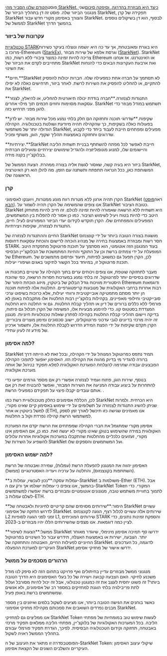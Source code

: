 פוסט[הקודם שלנו הסביר מהי StarkNet, כיצד היא מבוזרת בהדרגה, וסיפקה סיכום](https://medium.com/@starkware/part-1-starknet-sovereignty-a-decentralization-proposal-bca3e98a01ef)שני מנגנוני הביזור שלה. פוסט זה דן בתהליך הביזור של StarkNet, תפקידה של קרן StarkNet והצורך באסימון מקורי חדש עבור StarkNet. לבסוף, הוא דן בשיקולים נוספים לממשל של StarkNet בהמשך הדרך.

### עקרונות של ביזור

[טכנולוגיית STARK](https://eprint.iacr.org/2018/046.pdf)היא בוגרת ומאובטחת, אך עד כה היא יושמה ונוצלה בעיקר כשירות מרוכז ב-Ethereum ([StarkEx](https://starkware.co/starkex/)), וגרסת אלפא של שירות מבוזר ([StarkNet](https://starkware.co/starknet/)). StarkNet צריכה להיות זמינה כמוצר ציבורי ללא רשות, כמו Ethereum או האינטרנט. אז אנחנו מתחייבים לקדם את הביזור של StarkNet ואת ארבעת העקרונות הבאים כדי להנחות את השינוי:

**חיים.**StarkNet לא תסתמך על חברה אחת כמפעילה שלה. חברות יכולות להפסיק להתקיים, או להחליט להפסיק את השירות לרשת. לאחר ביזור, תרחישים כאלה לא יפילו את StarkNet.

**התנגדות לצנזורה.**חברה בודדת יכולה תיאורטית להחליט, או להיאלץ, לצנזר עסקאות מסוימות וחוזים חכמים תוך מילוי אחרים. StarkNet תשתמש במודל מבוזר כדי להגן מפני תרחיש כזה.

**שקיפות.**שדרוגי תוכנה ותחזוקה הם חלק בלתי נמנע מכל שירות מבוזר. יש לדון בפעולות כאלה בשקיפות, כך שהקהילה תהיה מיודעת ושולטת בטכנולוגיה. הקהילה הגדולה יותר של משתמשי StarkNet, מפעילים ומפתחים חייבת לעבוד ביחד כדי לקבוע שדרוגים ותחזוקה באמצעות תהליך שקוף, הוגן, משתף ומכיל.

**יצירתיות.**StarkNet חייבת לאפשר לכל מפתח להשתתף בבניית תשתית הליבה והיישומים שלו, למנוע מונופוליזציה ולהגדיל שימושים יצירתיים ומועילים חברתית בבלוקצ'יין בקנה מידה.

ביזור היא בעיה קשה, שאסור לגשת אליה בצורה ממהרת. הצעת הממשל של StarkNet, המשותפת כאן, ככל הנראה תתפתח ותשתנה עם הזמן. מה להלן הוא רק האיטרציה הראשונה שלו.

### קרן

הקרן תהיה ארגון ללא מטרות רווח מונע ממטרות, ויוענקו לאסימוני StarkNet (ראה[פוסט הבא](https://medium.com/@starkware/part-3-starknet-token-design-5cc17af066c6)). אנו צופים שהמשימה של הקרן תהיה לשמור על StarkNet כטובת הציבור. StarkNet היא תשתית ללא הרשאה שאמורה להיות זמינה לכולם. זה חייב להיות מתוחזק היטב כדי להיות בטוח ויעיל לשימוש הציבור. כמו כן אסור לה להפלות בין המשתמשים, המפעילים והמפתחים שלו. הקרן תוקדש לקידום יעדי הביזור המפורטים לעיל: חיים, התנגדות לצנזורה, שקיפות ויצירתיות.

החיים וההתנגדות לצנזורה של StarkNet מושגות בצורה הטובה ביותר על ידי קונצנזוס חסר רשות ומבוזרת באמצעות בחירה של מנהיג הוכחה לרישום והוכחת עסקאות דחוסות STARK. בעוד המנגנון הזה אוטומטי, הוא מסתמך על תוכנת פרוטוקול מתפקדת היטב המופעלת על ידי צמתים ברשת וכן על התוקף והחיות המתמשכת של הבלוקצ'יין הבסיסי של Ethereum. לכן, הקרן תפעל גם כמשאב לפיתוח, תיעוד ופרסום מתמשכים של תוכנת פרוטוקול זו, במיוחד בכל הקשור לתיקוני באגים ושיפורי יעילות.

מעבר לתחזוקה שוטפת, אנו צופים ויכוחים ערים בתוך הקהילה על שינויים בתכונות או שדרוגים בסיסיים יותר לפרוטוקול. זה בלתי נמנע במערכות חסרות הרשאה, כפי שהוכח היסטורית מוויכוח גודל הבלוק של ביטקוין, מיזוג הוכחת הימור של Ethereum ודוגמאות רבות אחרות ברחבי האקולוגית של מטבעות קריפטוגרפיים. החלטות אלה לפיתוח תוכנה הן יותר מסתם מתמטיקה אובייקטיבית ורווחי יעילות, אלא כרוכות בשיפוט ערכי סובייקטיבי וחילופי מאפיינים. בקהילות בלוקצ'יין רבות החלטות אלו מתקבלות באופן לא פורמלי ללא כללים ברורים של דיון או תהליך קבלת החלטות. גם אי החלטה היא החלטה המצדדת בסטטוס קוו. כדי להימנע מבעיות אלו, המשימה של הקרן תכלול גם פיתוח, בדיקה ויישום תהליכי קבלת החלטות בקהילה לפתרון שאלות טכנולוגיות חיוניות. מנגנון זה יהיה מרכזי בדיונים לגבי עדכוני פרוטוקולים, יישוב סכסוכים ומימון מוצרים ציבוריים. הקרן תקדם שקיפות על ידי הפצת המידע הדרוש לקבלת החלטות אלו, ותשמור ארכיון של מידע זה לעיון עתידי.

### למה אסימון?

StarkNet תמיד נתפס כפרוטוקול המנוהל על ידי הקהילה, ובכל זאת לא הייתה דרך ברורה להגדיר מי בדיוק מהווה את הקהילה הזו. *האסימון יאפשר לתומכי הקהילה המבצעים עבודה שתרמה להצלחת המערכת האקולוגית למלא תפקיד בניהול של אותה מערכת אקולוגית.*

בנוסף, שירות הוגן, פתוח ועמיד לצנזורה אפשרי רק אם מספר גורמים יופיעו כדי להתחרות על ביצוע עבודה המניעה את השירות המבוזר, ואפשר להבטיח זאת רק אם אותם עובדים יקבלו פיצוי על תפקידם כמפעילי הרשת. .

לכן, הכללת אסימונים כחלק מטכנולוגיית רשת כמו StarkNet היא הכרחית. ולמרות שניתן להשיג התנגדות לצנזורה על תשלומים על ידי שימוש באסימון קיים שאינו מקורי, למשל ביטקוין או אתר (ETH), אנו מאמינים שגישה כזו תיכשל לאורך זמן לספק למשתמשי הרשת קהילה נפרדת וקול ב החלטות.

אסימון מקורי שמתגמל את חברי הקהילה שמפתחים את הרשת יקדם את המערכת האקולוגית במידה שהשימוש בטוקן שאינו מקורי לא יעשה זאת. כמו כן, אם האסימון אינו מקורי, זעזועים כלכליים מהחלטות שהתקבלו במערכות אקולוגיות אחרות עלולים להשפיע על השירות של StarkNet ועל המשתמשים והספקים שלו.

### למה ישמש האסימון?

האסימון יהווה את המנגנון להפעלת הרשת (עמלות), שמירה ואבטחה של הרשת (השתתפות בקונצנזוס), והחלטה על ערכיה ויעדיה האסטרטגיים (ממשל).

**עמלות עסקה:**נכון לעכשיו, עמלות ב-StarkNet משולמות ב-Ether (ETH). אבל בהמשך, אנו צופים כי עמלות ישולמו אך ורק עם ה-StarkNet Token המקורי. כדי לתמוך בחוויית משתמש טובה, מנגנונים אוטומטיים ומבוזרים ברשת יאפשרו למשתמשים לשלם עמלות ב-ETH.

**הימור:**שירותים מסוימים שהם קריטיים לחיוניות ולאבטחה של StarkNet עשויים לדרוש החזקה של אסימוני StarkNet. שירותים אלה עשויים לכלול רצף, הגעה לקונצנזוס L2 זמני לפני הגעה לסופיות L1, שירותים המוכיחים STARK והספקת זמינות נתונים, כדי לציין כמה דוגמאות. אנו מצפים שהשירותים הללו יהיו מבוזרים ב-2023.

**ממשל:**הצעות לשיפור StarkNet ידרשו סף תמיכה אסימון מינימלי, שיוגדר מאוחר יותר. הצבעה, ישירות או באמצעות האצלה, תידרש עבור כל השינויים בפרוטוקול החיוניים לפעילות החיים, האבטחה והתחזוקה של StarkNet. לדוגמה, כל העדכונים העיקריים למערכת ההפעלה StarkNet ידרשו אישור של מחזיקי אסימון.

### הרהורים מסכמים על ממשל

מנגנוני ממשל מבוזרים עדיין בחיתולים ואף פרויקט בתחום הזה לא סיפק לנו מודל משכנע לחיקוי. האם הצבעה קבועה וישירה של כל בעלי האסימונים היא הדרך הטובה ביותר? זה פשוט יחסית לעצב את זה כמנגנון טכנולוגי, אבל זה יכול להיות מסורבל ועלול לתת פריבילגיה בלתי הוגנת למחזיקים במספר רב של אסימונים, ולא אנשים שמשתמשים ברשת באופן פעיל.

כאשר בוחנים את הגישה הטובה ביותר, אנו מציעים לשקול בלמים ואיזונים בין מספר מבנים נפרדים השואבים את סמכותם מקהילת מחזיקי אסימוני StarkNet.

אנו ממליצים גם למחזיקי StarkNet Token לעשות שימוש טוב במומחיות של מפתחי הליבה. בכל המערכות האקולוגיות של בלוקצ'יין, מפתחי הליבה ממלאים תפקיד מרכזי באבטחה, תחזוקה וקידום הטכנולוגיה הבסיסית. לפיכך, הגדרת תפקיד פורמלי עבורם בתהליך הממשל ראויה לשקול.

הפוסט[](https://medium.com/@starkware/part-3-starknet-token-design-5cc17af066c6)בסדרה זו מתאר את העיצוב של ה-StarkNet Token: שיקולי עיצוב האסימון העיקריים והשלבים השונים של הקצאת אסימון.